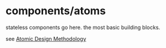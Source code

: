 # components/atoms

stateless components go here. the most basic building blocks.

see [Atomic Design Methodology](http://atomicdesign.bradfrost.com/chapter-2/)
